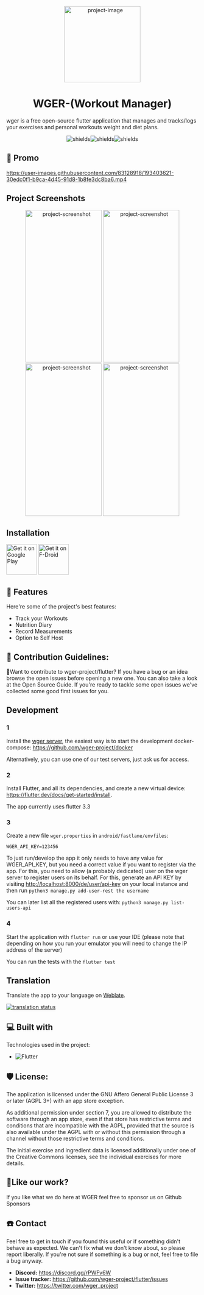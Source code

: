 <p align="center"><img src="https://raw.githubusercontent.com/wger-project/wger/master/wger/core/static/images/logos/logo.png" alt="project-image" width='200'></p>
<h1 align="center" id="title">WGER-(Workout Manager)</h1>



<p id="description">wger is a free open-source flutter application that manages and tracks/logs your exercises and personal workouts weight and diet plans.</p>

<p align="center"><img src="https://img.shields.io/github/license/wger-project/flutter" alt="shields"><img src="https://img.shields.io/github/issues/wger-project/flutter" alt="shields"><img src="https://img.shields.io/github/stars/wger-project/flutter" alt="shields"></p>

<h2>🚀 Promo</h2>

https://user-images.githubusercontent.com/83128918/193403621-30edc0f1-b9ca-4d45-91d8-1b8fe3dc8ba6.mp4


<h2>Project Screenshots</h2>
<p align="center">
<img src="https://i.postimg.cc/wTM5zv3R/1.png" alt="project-screenshot" width="200" height="400/">

<img src="https://i.postimg.cc/PrfH5Gkw/2.png" alt="project-screenshot" width="200" height="400/">

<img src="https://raw.githubusercontent.com/wger-project/flutter/master/fastlane/metadata/android/en-US/images/phoneScreenshots/02%20-%20workout%20log.png" alt="project-screenshot" width="200" height="400/">

<img src="https://raw.githubusercontent.com/wger-project/flutter/master/fastlane/metadata/android/en-US/images/phoneScreenshots/04%20-%20nutritional%20plan.png" alt="project-screenshot" width="200" height="400/">
</p>
  
  ## Installation
[<img src="https://play.google.com/intl/en_us/badges/images/generic/en-play-badge.png"
      alt="Get it on Google Play"
      height="80">](https://play.google.com/store/apps/details?id=de.wger.flutter)
[<img src="https://fdroid.gitlab.io/artwork/badge/get-it-on.png"
     alt="Get it on F-Droid"
     height="80">](https://f-droid.org/packages/de.wger.flutter/)
  
<h2>🧐 Features</h2>

Here're some of the project's best features:

*   Track your Workouts
*   Nutrition Diary
*   Record Measurements
*   Option to Self Host

<h2>🍰 Contribution Guidelines:</h2>

👋Want to contribute to wger-project/flutter? If you have a bug or an idea browse the open issues before opening a new one. You can also take a look at the Open Source Guide. If you're ready to tackle some open issues we've collected some good first issues for you.

  ## Development

### 1
Install the [wger server](https://github.com/wger-project/wger), the easiest way
is to start the development docker-compose: <https://github.com/wger-project/docker>

Alternatively, you can use one of our test servers, just ask us for access.

### 2
Install Flutter, and all its dependencies, and create a new virtual device:
<https://flutter.dev/docs/get-started/install>.

The app currently uses flutter 3.3

### 3
Create a new file ``wger.properties`` in ``android/fastlane/envfiles``:

```properties
WGER_API_KEY=123456
```

To just run/develop the app it only needs to have any value for WGER_API_KEY, but
you need a correct value if you want to register via the app. For this, you need
to allow (a probably dedicated) user on the wger server to register users on its
behalf. For this, generate an API KEY by visiting <http://localhost:8000/de/user/api-key>
on your local instance and then run ``python3 manage.py add-user-rest the username``

You can later list all the registered users with: ``python3 manage.py list-users-api``  


### 4
Start the application with ``flutter run`` or use your IDE
(please note that depending on how you run your emulator you will need to change the IP address of the server)

You can run the tests with the ``flutter test``


## Translation
Translate the app to your language on  [Weblate](https://hosted.weblate.org/engage/wger/).

[![translation status](https://hosted.weblate.org/widgets/wger/-/mobile/multi-blue.svg)](https://hosted.weblate.org/engage/wger/)
  
<h2>💻 Built with</h2>

Technologies used in the project:

* ![Flutter](https://img.shields.io/badge/Flutter-%2302569B.svg?style=for-the-badge&logo=Flutter&logoColor=white)

<h2>🛡️ License:</h2>

The application is licensed under the GNU Affero General Public License 3 or later
(AGPL 3+) with an app store exception.

As additional permission under section 7, you are allowed to distribute the
software through an app store, even if that store has restrictive terms and
conditions that are incompatible with the AGPL, provided that the source is also
available under the AGPL with or without this permission through a channel without
those restrictive terms and conditions.


The initial exercise and ingredient data is licensed additionally under one of
the Creative Commons licenses, see the individual exercises for more details.

<h2>💖Like our work?</h2>

If you like what we do here at WGER feel free to sponsor us on Github Sponsors

<h2>☎️ Contact</h2>

Feel free to get in touch if you found this useful or if something didn't behave
as expected. We can't fix what we don't know about, so please report liberally.
If you're not sure if something is a bug or not, feel free to file a bug anyway.

* **Discord:** <https://discord.gg/rPWFv6W>
* **Issue tracker:** <https://github.com/wger-project/flutter/issues>
* **Twitter:** <https://twitter.com/wger_project>

